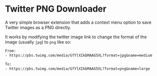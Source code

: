 # Twitter PNG Downloader

A very simple browser extension that adds a context menu option to save Twitter
images as a PNG directly.

It works by modifying the twitter image link to change the format of the image
(usually `jpg`) to `png` like so:

```txt
From:
- https://pbs.twimg.com/media/GfYlXIkbMAAG5XL?format=jpg&name=medium

To:
- https://pbs.twimg.com/media/GfYlXIkbMAAG5XL?format=png&name=large
```
